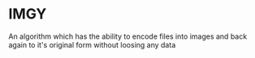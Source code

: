# IMGY
An algorithm which has the ability to encode files into images and back again to it's original form without loosing any data
